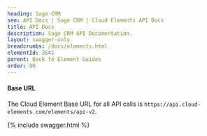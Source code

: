 ```yaml
---
heading: Sage CRM
seo: API Docs | Sage CRM | Cloud Elements API Docs
title: API Docs
description: Sage CRM API Documentation.
layout: swagger-only
breadcrumbs: /docs/elements.html
elementId: 3641
parent: Back to Element Guides
order: 90
---
```


#### Base URL

The Cloud Element Base URL for all API calls is `https://api.cloud-elements.com/elements/api-v2`.

{% include swagger.html %}
